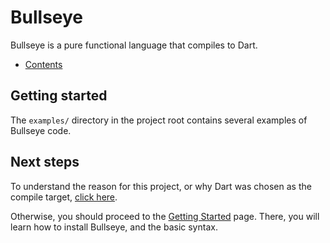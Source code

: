 # Bullseye
Bullseye is a pure functional language that compiles to Dart.

* [Contents](table_of_contents.md)

## Getting started
The `examples/` directory in the project root contains several examples of
Bullseye code.

## Next steps
To understand the reason for this project, or why Dart was chosen as the compile
target, [click here](rationale.md).

Otherwise, you should proceed to the [Getting Started](getting_started.md) page.
There, you will learn how to install Bullseye, and the basic syntax.
